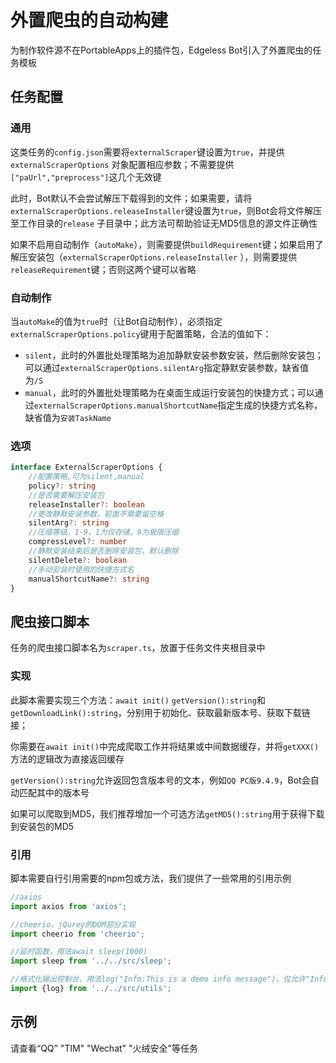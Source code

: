 # 外置爬虫的自动构建

为制作软件源不在PortableApps上的插件包，Edgeless Bot引入了外置爬虫的任务模板

## 任务配置

### 通用

这类任务的`config.json`需要将`externalScraper`键设置为`true`，并提供`externalScraperOptions`
对象配置相应参数；不需要提供`["paUrl","preprocess"]`这几个无效键

此时，Bot默认不会尝试解压下载得到的文件；如果需要，请将`externalScraperOptions.releaseInstaller`键设置为`true`，则Bot会将文件解压至工作目录的`release`
子目录中；此方法可帮助验证无MD5信息的源文件正确性

如果不启用自动制作（`autoMake`），则需要提供`buildRequirement`键；如果启用了解压安装包（`externalScraperOptions.releaseInstaller`
），则需要提供`releaseRequirement`键；否则这两个键可以省略

### 自动制作

当`autoMake`的值为`true`时（让Bot自动制作），必须指定`externalScraperOptions.policy`键用于配置策略，合法的值如下：

* `silent`，此时的外置批处理策略为追加静默安装参数安装，然后删除安装包；可以通过`externalScraperOptions.silentArg`指定静默安装参数，缺省值为`/S`
* `manual`，此时的外置批处理策略为在桌面生成运行安装包的快捷方式；可以通过`externalScraperOptions.manualShortcutName`指定生成的快捷方式名称，缺省值为`安装TaskName`

### 选项

```typescript
interface ExternalScraperOptions {
    //配置策略,可为silent,manual
    policy?: string
    //是否需要解压安装包
    releaseInstaller?: boolean
    //更改静默安装参数，前面不需要留空格
    silentArg?: string
    //压缩等级，1-9，1为仅存储，9为极限压缩
    compressLevel?: number
    //静默安装结束后是否删除安装包，默认删除
    silentDelete?: boolean
    //手动安装时使用的快捷方式名
    manualShortcutName?: string
}
```

## 爬虫接口脚本

任务的爬虫接口脚本名为`scraper.ts`，放置于任务文件夹根目录中

### 实现

此脚本需要实现三个方法：`await init()` `getVersion():string`和`getDownloadLink():string`，分别用于初始化、获取最新版本号、获取下载链接；

你需要在`await init()`中完成爬取工作并将结果或中间数据缓存，并将`getXXX()`方法的逻辑改为直接返回缓存

`getVersion():string`允许返回包含版本号的文本，例如`QQ PC版9.4.9`，Bot会自动匹配其中的版本号

如果可以爬取到MD5，我们推荐增加一个可选方法`getMD5():string`用于获得下载到安装包的MD5

### 引用

脚本需要自行引用需要的npm包或方法，我们提供了一些常用的引用示例

```typescript
//axios
import axios from 'axios';

//cheerio，jQurey的DOM部分实现
import cheerio from 'cheerio';

//延时函数，用法await sleep(1000)
import sleep from '../../src/sleep';

//格式化输出控制台，用法log("Info:This is a demo info message")，仅允许"Info"、"Warning"、"Error"三种开头
import {log} from '../../src/utils';
```

## 示例

请查看“QQ” "TIM" "Wechat" "火绒安全"等任务
